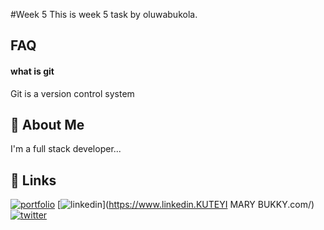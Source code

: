 #Week 5 
This is week 5 task by oluwabukola.



## FAQ

#### what is git

Git is a version control system






## 🚀 About Me
I'm a full stack developer...


## 🔗 Links
[![portfolio](https://img.shields.io/badge/my_portfolio-000?style=for-the-badge&logo=ko-fi&logoColor=white)](https://katherineoelsner.com/)
[![linkedin](https://img.shields.io/badge/linkedin-0A66C2?style=for-the-badge&logo=linkedin&logoColor=white)](https://www.linkedin.KUTEYI MARY BUKKY.com/)
[![twitter](https://img.shields.io/badge/twitter-1DA1F2?style=for-the-badge&logo=twitter&logoColor=white)](https://twitter.@kuteyiMarycom/)

